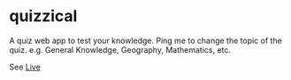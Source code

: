 # quizzical

A quiz web app to test your knowledge.
Ping me to change the topic of the quiz. e.g. General Knowledge, Geography, Mathematics, etc.

See [Live](https://gulzhub.github.io/quizzical/)
